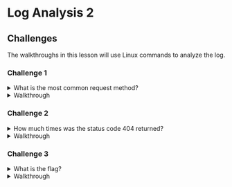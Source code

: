 # Log Analysis 2
## Challenges
The walkthroughs in this lesson will use Linux commands to analyze the log.


### Challenge 1
<details>
<summary>What is the most common request method?</summary>
6633
</details>

<details>
<summary>Walkthrough</summary>

```bash
cat access.log | awk '{print $6}' | sort | uniq -c
```
- `cat access.log` - print the contents of `access.log` to the terminal.
- `awk '{print $6}'` - filter the output to the sixth column
- `sort` - sort the output
- `uniq -c` - count the number of lines which are the same
</details>

### Challenge 2
<details>
<summary>How much times was the status code 404 returned?</summary>
622
</details>

<details>
<summary>Walkthrough</summary>

```bash
cat access.log | awk '{print $9}' | sort | uniq -c
```
- `cat masscan.txt` - print the contents of `masscan.txt` to the terminal.
- `awk '{print $9}'` - filter the output to the ninth column
- `sort` - sort the output
- `uniq -c` - count the number of lines which are the same
</details>

### Challenge 3
<details>
<summary>What is the flag?</summary>
Sh3ll_Sh0cked_by_S1mpl1c1ty!
</details>

<details>
<summary>Walkthrough</summary>
Decode the base64 at line 7574.
</details>